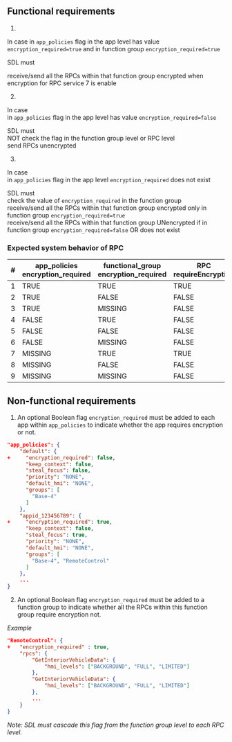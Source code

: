 ## Functional requirements

1.  
In case
in `app_policies` flag in the app level has value `encryption_required=true` 
and in function group `encryption_required=true` 

SDL must  

receive/send all the RPCs within that function group encrypted when encryption for RPC service 7 is enable

2. 
In case  
in `app_policies` flag in the app level has value `encryption_required=false`

SDL must  
NOT check the flag in the function group level or RPC level  
send RPCs unencrypted

3.
In case  
in `app_policies` flag in the app level `encryption_required` does not exist

SDL must  
check the value of `encryption_required` in the function group  
receive/send all the RPCs within that function group encrypted only in function group `encryption_required=true`  
receive/send all the RPCs within that function group UNencrypted if in function group `encryption_required=false` OR does not exist

### Expected system behavior of RPC

|#| app_policies<br>encryption_required   | functional_group<br>encryption_required |RPC<br>requireEncryption|
|---|-------------------------------------|---------------------------------------|-----------------------|
|1|TRUE|TRUE|TRUE|
|2|TRUE|FALSE|FALSE|
|3|TRUE|MISSING|FALSE|
|4|FALSE|TRUE|FALSE|
|5|FALSE|FALSE|FALSE|
|6|FALSE|MISSING|FALSE|
|7|MISSING|TRUE|TRUE|
|8|MISSING|FALSE|FALSE|
|9|MISSING|MISSING|FALSE|

## Non-functional requirements

1. An optional Boolean flag `encryption_required` must be added to each app within `app_policies` to indicate whether the app requires encryption or not.

```json
"app_policies": {
    "default": {
+     "encryption_required": false,
      "keep_context": false,
      "steal_focus": false,
      "priority": "NONE",
      "default_hmi": "NONE",
      "groups": [
        "Base-4"
      ]
    },
    "appid_123456789": {
+     "encryption_required": true,
      "keep_context": false,
      "steal_focus": true,
      "priority": "NONE",
      "default_hmi": "NONE",
      "groups": [
        "Base-4", "RemoteControl"
      ]
    },
    ...
}
```

2. An optional Boolean flag `encryption_required` must be added to a function group to indicate whether all the RPCs within this function group require encryption not. 

_Example_

```json
"RemoteControl": {
+   "encryption_required" : true,
    "rpcs": {
        "GetInteriorVehicleData": {
            "hmi_levels": ["BACKGROUND", "FULL", "LIMITED"]
        },
        "GetInteriorVehicleData": {
            "hmi_levels": ["BACKGROUND", "FULL", "LIMITED"]
        },
        ...
    }
}
```

_Note: SDL must cascade this flag from the function group level to each RPC level._
